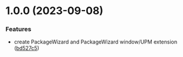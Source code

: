 # 1.0.0 (2023-09-08)


### Features

* create PackageWizard and PackageWizard window/UPM extension ([bd527c5](https://github.com/nmacadam/com.nmacadam.package-wizard/commit/bd527c535983325ae81261d2096ec53be005dc88))
